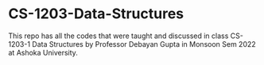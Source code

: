 # CS-1203-Data-Structures


This repo has all the codes that were taught and discussed in class CS-1203-1 Data Structures by Professor Debayan Gupta in Monsoon Sem 2022 at Ashoka University.
